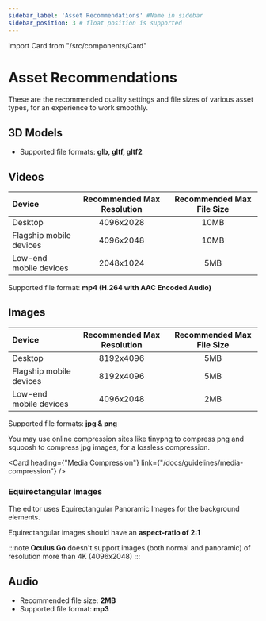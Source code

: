 ```yaml
---
sidebar_label: 'Asset Recommendations' #Name in sidebar
sidebar_position: 3 # float position is supported
---
```

import Card from "/src/components/Card"

# Asset Recommendations

These are the recommended quality settings and file sizes of various asset types, for an experience to work smoothly.

## 3D Models

* Supported file formats: **glb, gltf, gltf2**

## Videos

| Device                  | Recommended Max Resolution | Recommended Max File Size |
|:------                  |:-----:                     |:-----:                    |
|Desktop                  | 4096x2028                  | 10MB                      |
|Flagship mobile devices  | 4096x2048                  | 10MB                      |
|Low-end mobile devices   | 2048x1024                  | 5MB                       |

Supported file format: **mp4 (H.264 with AAC Encoded Audio)**

## Images

| Device                  | Recommended Max Resolution | Recommended Max File Size |
|:------                  |:-----:                     |:-----:                    |
|Desktop                  | 8192x4096                  | 5MB                       |
|Flagship mobile devices  | 8192x4096                  | 5MB                       |
|Low-end mobile devices   | 4096x2048                  | 2MB                       |

Supported file formats: **jpg & png**

You may use online compression sites like tinypng to compress png and squoosh to compress jpg images, for a lossless compression.

<Card heading={"Media Compression"}  link={"/docs/guidelines/media-compression"} /> 

### Equirectangular Images

The editor uses Equirectangular Panoramic Images for the background elements.  

Equirectangular images should have an **aspect-ratio of 2:1**

:::note
**Oculus Go** doesn't support images (both normal and panoramic) of resolution more than 4K (4096x2048)
:::

## Audio

* Recommended file size: **2MB**
* Supported file format: **mp3**
